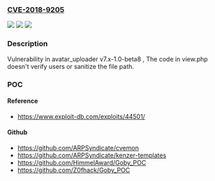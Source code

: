 ### [CVE-2018-9205](https://cve.mitre.org/cgi-bin/cvename.cgi?name=CVE-2018-9205)
![](https://img.shields.io/static/v1?label=Product&message=avatar_uploader&color=blue)
![](https://img.shields.io/static/v1?label=Version&message=%3C%207.x-1.0-beta8%20%20&color=brighgreen)
![](https://img.shields.io/static/v1?label=Vulnerability&message=Arbitrary%20file%20download%20vulnerability%20in%20Drupal%20module%20avatar_uploader%20v7.x-1.0-beta8%20&color=brighgreen)

### Description

Vulnerability in avatar_uploader v7.x-1.0-beta8 , The code in view.php doesn't verify users or sanitize the file path.

### POC

#### Reference
- https://www.exploit-db.com/exploits/44501/

#### Github
- https://github.com/ARPSyndicate/cvemon
- https://github.com/ARPSyndicate/kenzer-templates
- https://github.com/HimmelAward/Goby_POC
- https://github.com/Z0fhack/Goby_POC

